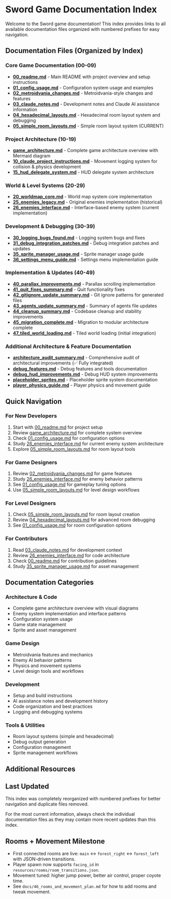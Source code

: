 # Sword Game Documentation Index

Welcome to the Sword game documentation! This index provides links to all available documentation files organized with numbered prefixes for easy navigation.

## Documentation Files (Organized by Index)

### Core Game Documentation (00-09)
- **[00_readme.md](00_readme.md)** - Main README with project overview and setup instructions
- **[01_config_usage.md](01_config_usage.md)** - Configuration system usage and examples
- **[02_metroidvania_changes.md](02_metroidvania_changes.md)** - Metroidvania-style changes and features
- **[03_claude_notes.md](03_claude_notes.md)** - Development notes and Claude AI assistance information
- **[04_hexadecimal_layouts.md](04_hexadecimal_layouts.md)** - Hexadecimal room layout system and debugging
- **[05_simple_room_layouts.md](05_simple_room_layouts.md)** - Simple room layout system (CURRENT)

### Project Architecture (10-19)
- **[game_architecture.md](game_architecture.md)** - Complete game architecture overview with Mermaid diagram
- **[10_claude_project_instructions.md](10_claude_project_instructions.md)** - Movement logging system for collision & physics development
- **[15_hud_delegate_system.md](15_hud_delegate_system.md)** - HUD delegate system architecture

### World & Level Systems (20-29)
- **[20_worldmap_core.md](20_worldmap_core.md)** - World map system core implementation
- **[25_enemies_legacy.md](25_enemies_legacy.md)** - Original enemies implementation (historical)
- **[26_enemies_interface.md](26_enemies_interface.md)** - Interface-based enemy system (current implementation)

### Development & Debugging (30-39)
- **[30_logging_bugs_found.md](30_logging_bugs_found.md)** - Logging system bugs and fixes
- **[31_debug_integration_patches.md](31_debug_integration_patches.md)** - Debug integration patches and updates
- **[35_sprite_manager_usage.md](35_sprite_manager_usage.md)** - Sprite manager usage guide
- **[36_settings_menu_guide.md](36_settings_menu_guide.md)** - Settings menu implementation guide

### Implementation & Updates (40-49)
- **[40_parallax_improvements.md](40_parallax_improvements.md)** - Parallax scrolling implementation
- **[41_quit_fixes_summary.md](41_quit_fixes_summary.md)** - Quit functionality fixes
- **[42_gitignore_update_summary.md](42_gitignore_update_summary.md)** - Git ignore patterns for generated files
- **[43_agents_update_summary.md](43_agents_update_summary.md)** - Summary of agents file updates
- **[44_cleanup_summary.md](44_cleanup_summary.md)** - Codebase cleanup and stability improvements
- **[45_migration_complete.md](45_migration_complete.md)** - Migration to modular architecture complete
- **[47_tiled_world_loading.md](47_tiled_world_loading.md)** - Tiled world loading (initial integration)

### Additional Architecture & Feature Documentation
- **[architecture_audit_summary.md](architecture_audit_summary.md)** - Comprehensive audit of architectural improvements (✅ Fully integrated)
- **[debug_features.md](debug_features.md)** - Debug features and tools documentation
- **[debug_hud_improvements.md](debug_hud_improvements.md)** - Debug HUD system improvements
- **[placeholder_sprites.md](placeholder_sprites.md)** - Placeholder sprite system documentation
- **[player_physics_guide.md](player_physics_guide.md)** - Player physics and movement guide

## Quick Navigation

### For New Developers
1. Start with [00_readme.md](00_readme.md) for project setup
2. Review [game_architecture.md](game_architecture.md) for complete system overview
3. Check [01_config_usage.md](01_config_usage.md) for configuration options
4. Study [26_enemies_interface.md](26_enemies_interface.md) for current enemy system architecture
5. Explore [05_simple_room_layouts.md](05_simple_room_layouts.md) for room layout tools

### For Game Designers
1. Review [02_metroidvania_changes.md](02_metroidvania_changes.md) for game features
2. Study [26_enemies_interface.md](26_enemies_interface.md) for enemy behavior patterns
3. See [01_config_usage.md](01_config_usage.md) for gameplay tuning options
4. Use [05_simple_room_layouts.md](05_simple_room_layouts.md) for level design workflows

### For Level Designers
1. Check [05_simple_room_layouts.md](05_simple_room_layouts.md) for room layout creation
2. Review [04_hexadecimal_layouts.md](04_hexadecimal_layouts.md) for advanced room debugging
3. See [01_config_usage.md](01_config_usage.md) for room configuration options

### For Contributors
1. Read [03_claude_notes.md](03_claude_notes.md) for development context
2. Review [26_enemies_interface.md](26_enemies_interface.md) for code architecture
3. Check [00_readme.md](00_readme.md) for contribution guidelines
4. Study [35_sprite_manager_usage.md](35_sprite_manager_usage.md) for asset management

## Documentation Categories

### Architecture & Code
- Complete game architecture overview with visual diagrams
- Enemy system implementation and interface patterns
- Configuration system usage
- Game state management
- Sprite and asset management

### Game Design
- Metroidvania features and mechanics
- Enemy AI behavior patterns
- Physics and movement systems
- Level design tools and workflows

### Development
- Setup and build instructions
- AI assistance notes and development history
- Code organization and best practices
- Logging and debugging systems

### Tools & Utilities
- Room layout systems (simple and hexadecimal)
- Debug output generation
- Configuration management
- Sprite management workflows

## Additional Resources

## Last Updated
This index was completely reorganized with numbered prefixes for better navigation and duplicate files removed.

For the most current information, always check the individual documentation files as they may contain more recent updates than this index.

## Rooms + Movement Milestone

- First connected rooms are live: `main` ↔ `forest_right` ↔ `forest_left` with JSON-driven transitions.
- Player spawn now supports `facing_id` in `resources/rooms/room_transitions.json`.
- Movement tuned: higher jump power, better air control, proper coyote time.
- See `docs/46_rooms_and_movement_plan.md` for how to add rooms and tweak movement.